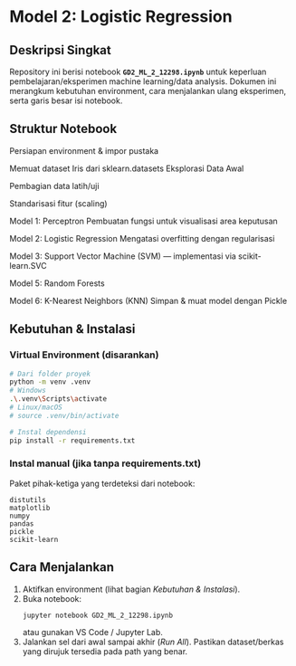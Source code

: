 # Model 2: Logistic Regression

## Deskripsi Singkat
Repository ini berisi notebook **`GD2_ML_2_12298.ipynb`** untuk keperluan pembelajaran/eksperimen machine learning/data analysis. Dokumen ini merangkum kebutuhan environment, cara menjalankan ulang eksperimen, serta garis besar isi notebook.

## Struktur Notebook
Persiapan environment & impor pustaka

Memuat dataset Iris dari sklearn.datasets
Eksplorasi Data Awal

Pembagian data latih/uji

Standarisasi fitur (scaling)

Model 1: Perceptron
Pembuatan fungsi untuk visualisasi area keputusan

Model 2: Logistic Regression
Mengatasi overfitting dengan regularisasi

Model 3: Support Vector Machine (SVM) — implementasi via scikit-learn.SVC

Model 5: Random Forests

Model 6: K-Nearest Neighbors (KNN)
Simpan & muat model dengan Pickle

## Kebutuhan & Instalasi
### Virtual Environment (disarankan)
```bash
# Dari folder proyek
python -m venv .venv
# Windows
.\.venv\Scripts\activate
# Linux/macOS
# source .venv/bin/activate

# Instal dependensi
pip install -r requirements.txt
```

### Instal manual (jika tanpa requirements.txt)
Paket pihak-ketiga yang terdeteksi dari notebook:
```
distutils
matplotlib
numpy
pandas
pickle
scikit-learn
```

## Cara Menjalankan
1. Aktifkan environment (lihat bagian *Kebutuhan & Instalasi*).
2. Buka notebook:
   ```bash
   jupyter notebook GD2_ML_2_12298.ipynb
   ```
   atau gunakan VS Code / Jupyter Lab.
3. Jalankan sel dari awal sampai akhir (*Run All*). Pastikan dataset/berkas yang dirujuk tersedia pada path yang benar.
